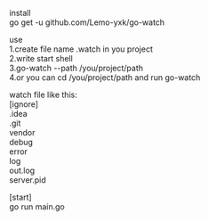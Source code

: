 install\
go get -u github.com/Lemo-yxk/go-watch

use\
1.create file name .watch in you project\
2.write start shell\
3.go-watch --path /you/project/path\
4.or you can cd /you/project/path and run go-watch

watch file like this:\
[ignore]\
.idea\
.git\
vendor\
debug\
error\
log\
out.log\
server.pid

[start]\
go run main.go